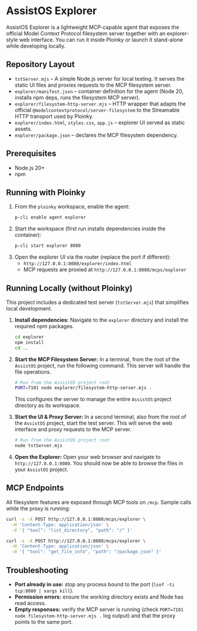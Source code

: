 # AssistOS Explorer

AssistOS Explorer is a lightweight MCP-capable agent that exposes the official Model Context Protocol filesystem server together with an explorer-style web interface. You can run it inside Ploinky or launch it stand-alone while developing locally.

## Repository Layout
- `tstServer.mjs` – A simple Node.js server for local testing. It serves the static UI files and proxies requests to the MCP filesystem server.
- `explorer/manifest.json` – container definition for the agent (Node 20, installs npm deps, runs the filesystem MCP server).
- `explorer/filesystem-http-server.mjs` – HTTP wrapper that adapts the official `@modelcontextprotocol/server-filesystem` to the Streamable HTTP transport used by Ploinky.
- `explorer/index.html`, `styles.css`, `app.js` – explorer UI served as static assets.
- `explorer/package.json` – declares the MCP filesystem dependency.   

## Prerequisites
- Node.js 20+
- npm

## Running with Ploinky
1. From the `ploinky` workspace, enable the agent:
   ```bash
   p-cli enable agent explorer
   ```
2. Start the workspace (first run installs dependencies inside the container):
   ```bash
   p-cli start explorer 8080
   ```
3. Open the explorer UI via the router (replace the port if different):
   - `http://127.0.0.1:8080/explorer/index.html`
   - MCP requests are proxied at `http://127.0.0.1:8080/mcps/explorer`

## Running Locally (without Ploinky)

This project includes a dedicated test server (`tstServer.mjs`) that simplifies local development.

1.  **Install dependencies:**
    Navigate to the `explorer` directory and install the required npm packages.
    ```bash
    cd explorer
    npm install
    cd ..
    ```

2.  **Start the MCP Filesystem Server:**
    In a terminal, from the root of the `AssistOS` project, run the following command. This server will handle the file operations.
    ```bash
    # Run from the AssistOS project root
    PORT=7101 node explorer/filesystem-http-server.mjs .
    ```
    This configures the server to manage the entire `AssistOS` project directory as its workspace.

3.  **Start the UI & Proxy Server:**
    In a second terminal, also from the root of the `AssistOS` project, start the test server. This will serve the web interface and proxy requests to the MCP server.
    ```bash
    # Run from the AssistOS project root
    node tstServer.mjs
    ```

4.  **Open the Explorer:**
    Open your web browser and navigate to `http://127.0.0.1:8080`. You should now be able to browse the files in your `AssistOS` project.


## MCP Endpoints
All filesystem features are exposed through MCP tools on `/mcp`. Sample calls while the proxy is running:
```bash
curl -s -X POST http://127.0.0.1:8080/mcps/explorer \
  -H 'Content-Type: application/json' \
  -d '{ "tool": "list_directory", "path": "/" }'

curl -s -X POST http://127.0.0.1:8080/mcps/explorer \
  -H 'Content-Type: application/json' \
  -d '{ "tool": "get_file_info", "path": "/package.json" }'
```

## Troubleshooting
- **Port already in use:** stop any process bound to the port (`lsof -ti tcp:8080 | xargs kill`).
- **Permission errors:** ensure the working directory exists and Node has read access.
- **Empty responses:** verify the MCP server is running (check `PORT=7101 node filesystem-http-server.mjs .` log output) and that the proxy points to the same port.
